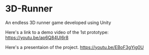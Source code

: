 # 3D-Runner
An endless 3D runner game developed using Unity

Here's a link to a demo video of the 1st prototype:
https://youtu.be/ap6Q84UI6r8

Here's a presentaion of the project.
https://youtu.be/EBoF3gYig0U
